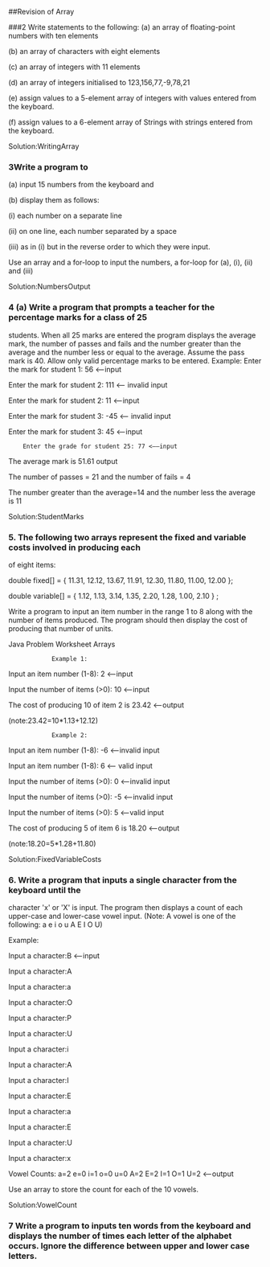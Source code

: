 ##Revision of Array

###2 Write statements to the following:
(a) an array of floating-point numbers with ten elements

(b) an array of characters with eight elements

(c) an array of integers with 11 elements

(d) an array of integers initialised to 123,156,77,-9,78,21

(e) assign values to a 5-element array of integers with values entered from the keyboard.

(f) assign values to a 6-element array of Strings with strings entered from the keyboard.

Solution:WritingArray

### 3Write a program to
(a) input 15 numbers from the keyboard and

(b) display them as follows:

(i) each number on a separate line

(ii) on one line, each number separated by a space

(iii) as in (i) but in the reverse order to which they were input.

Use an array and a for-loop to input the numbers, a for-loop for (a), (i), (ii) and (iii)

Solution:NumbersOutput

### 4 (a) Write a program that prompts a teacher for the percentage marks for a class of 25
students. When all 25 marks are entered the program displays the average mark, the number
of passes and fails and the number greater than the average and the number less or equal to
the average. Assume the pass mark is 40. Allow only valid percentage marks to be entered.
        Example:
Enter the mark for student 1: 56 <——input

Enter the mark for student 2: 111 <——	invalid	input

Enter the mark for student 2: 11 <——input

Enter the mark for student 3: -45 <——	invalid	input

Enter the mark for student 3: 45 <——input

        Enter the grade for student 25: 77 <——input
The average mark is 51.61 output

The number of passes = 21 and the number of fails = 4

The number greater than the average=14 and the number less the average is 11

Solution:StudentMarks

### 5. The following two arrays represent the fixed and variable costs involved in producing each
of eight items:

double fixed[] = { 11.31, 12.12, 13.67, 11.91, 12.30, 11.80, 11.00, 12.00 };

double variable[] = { 1.12, 1.13, 3.14, 1.35, 2.20, 1.28, 1.00, 2.10 } ;

Write a program to input an item number in the range 1 to 8 along with the number of items
produced. The program should then display the cost of producing that number of units.

Java Problem Worksheet Arrays

                Example 1:

Input an item number (1-8): 2 <——input

Input the number of items (>0): 10 <——input

The cost of producing 10 of item 2 is 23.42 <——output

(note:23.42=10*1.13+12.12)

                Example 2:

Input an item number (1-8): -6 <——invalid	input

Input an item number (1-8): 6 <——	valid	input

Input the number of items (>0): 0 <——invalid	input

Input the number of items (>0): -5 <——invalid	input

Input the number of items (>0): 5 <——valid	input

The cost of producing 5 of item 6 is 18.20 <——output

(note:18.20=5*1.28+11.80)

Solution:FixedVariableCosts 

### 6. Write a program that inputs a single character from the keyboard until the
character 'x' or 'X' is input.
The program then displays a count of each upper-case and lower-case vowel input.
(Note: A vowel is one of the following: a e i o u A E I O U)

Example:

Input a character:B <——input

Input a character:A

Input a character:a

Input a character:O

Input a character:P

Input a character:U

Input a character:i

Input a character:A

Input a character:I

Input a character:E

Input a character:a

Input a character:E

Input a character:U

Input a character:x

Vowel Counts: a=2 e=0 i=1 o=0 u=0 A=2 E=2 I=1 O=1 U=2 <——output

Use an array to store the count for each of the 10 vowels.

Solution:VowelCount

### 7 Write a program to inputs ten words from the keyboard and displays the number of times each letter of the alphabet occurs. Ignore the difference between upper and lower case letters. 